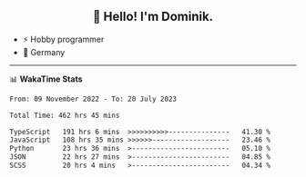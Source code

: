 <h2 align="center">👋 Hello! I'm Dominik.</h2>

- ⚡ Hobby programmer
- 📍 Germany

---
📊 **WakaTime Stats**
<!--START_SECTION:waka-->

```txt
From: 09 November 2022 - To: 20 July 2023

Total Time: 462 hrs 45 mins

TypeScript   191 hrs 6 mins  >>>>>>>>>>---------------   41.30 %
JavaScript   108 hrs 35 mins >>>>>>-------------------   23.46 %
Python       23 hrs 36 mins  >------------------------   05.10 %
JSON         22 hrs 27 mins  >------------------------   04.85 %
SCSS         20 hrs 4 mins   >------------------------   04.34 %
```

<!--END_SECTION:waka-->
